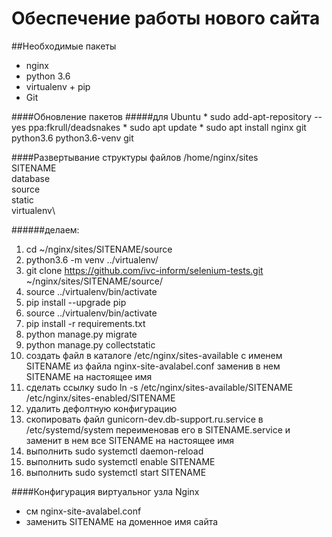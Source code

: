 Обеспечение работы нового сайта
===============================

##Необходимые пакеты
* nginx
* python 3.6
* virtualenv + pip
* Git

####Обновление пакетов 
#####для Ubuntu
    * sudo add-apt-repository --yes ppa:fkrull/deadsnakes
    * sudo apt update
    * sudo apt install nginx git python3.6 python3.6-venv git

####Развертывание структуры файлов
/home/nginx/sites\
SITENAME\
     database\
     source\
     static\
     virtualenv\
     
######делаем:

1. cd ~/nginx/sites/SITENAME/source 
1. python3.6 -m venv ../virtualenv/ 
1. git clone https://github.com/ivc-inform/selenium-tests.git ~/nginx/sites/SITENAME/source/
1. source ../virtualenv/bin/activate
1. pip install --upgrade pip
1. source ../virtualenv/bin/activate
1. pip install -r requirements.txt   
1. python manage.py migrate
1. python manage.py collectstatic
1. создать файл в каталоге /etc/nginx/sites-available с именем SITENAME из файла nginx-site-avalabel.conf заменив в нем SITENAME на настоящее имя
1. сделать ссылку sudo ln -s /etc/nginx/sites-available/SITENAME /etc/nginx/sites-enabled/SITENAME
1. удалить дефолтную конфигурацию 
1. скопировать файл gunicorn-dev.db-support.ru.service в /etc/systemd/system переименовав его в SITENAME.service и заменит в нем все SITENAME на настоящее имя
1. выполнить sudo systemctl daemon-reload
1. выполнить sudo systemctl enable SITENAME
1. выполнить sudo systemctl start SITENAME

####Конфигурация виртуальног узла Nginx   
* см nginx-site-avalabel.conf
* заменить SITENAME на доменное имя сайта
    